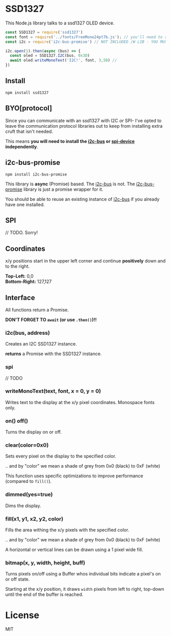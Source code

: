 # SSD1327
This Node.js library talks to a ssd1327 OLED device.

```js
const SSD1327 = require('ssd1327')
const font = require('../fonts/FreeMono24pt7b.js'); // you'll need to run convertAdafruitFont.js to get a font
const i2c = require('i2c-bus-promise') // NOT INCLUDED /W LIB - YOU MUST INSTALL!

i2c.open(1).then(async (bus) => {
  const oled = SSD1327.I2C(bus, 0x3D)
  await oled.writeMonoText('I2C!', font, 3,50) //
})
```

## Install

```
npm install ssd1327
```

## BYO[protocol]
Since you can communicate with an ssd1327 with I2C _or_ SPI- I've opted to leave the communication protocol
libraries out to keep from installing extra cruft that isn't needed.

This means **you will need to install the [i2c-bus](https://www.npmjs.com/package/i2c-bus) or
[spi-device](https://www.npmjs.com/package/spi-device) independently**.

## i2c-bus-promise
```
npm install i2c-bus-promise
```
This library is **async** (Promise) based. The [i2c-bus](https://www.npmjs.com/package/i2c-bus) is not. The
[i2c-bus-promise](https://www.npmjs.com/package/i2c-bus-promise) library is just a promise wrapper for it.

You should be able to reuse an existing instance of [i2c-bus](https://www.npmjs.com/package/i2c-bus) if you
already have one installed.

## SPI
// TODO. Sorry!

## Coordinates
x/y positions start in the upper left corner and continue **positively** down and to the right.

**Top-Left:** 0,0<br>
**Bottom-Right:** 127,127

## Interface

All functions return a Promise.

**DON'T FORGET TO `await` (or use `.then()`)!!**

### i2c(bus, address)
Creates an I2C SSD1327 instance.

**returns** a Promise with the SSD1327 instance.

### spi
// TODO

### writeMonoText(text, font, x = 0, y = 0)
Writes text to the display at the x/y pixel coordinates. Monospace fonts only.

### on() off()
Turns the display on or off.

### clear(color=0x0)
Sets every pixel on the display to the specified color.

.. and by "color" we mean a shade of grey from 0x0 (black) to 0xF (white)

This function uses specific optimizations to improve performance (compared to `fill()`).

### dimmed(yes=true)
Dims the display.

### fill(x1, y1, x2, y2, color)
Fills the area withing the x/y pixels with the specified color.

.. and by "color" we mean a shade of grey from 0x0 (black) to 0xF (white)

A horizontal or vertical lines can be drawn using a 1 pixel wide fill.

### bitmap(x, y, width, height, buff)
Turns pixels on/off using a Buffer whos individual bits indicate
a pixel's on or off state.

Starting at the x/y position, it draws `width` pixels from left to right, top-down until the end of the buffer
is reached.

# License
MIT
